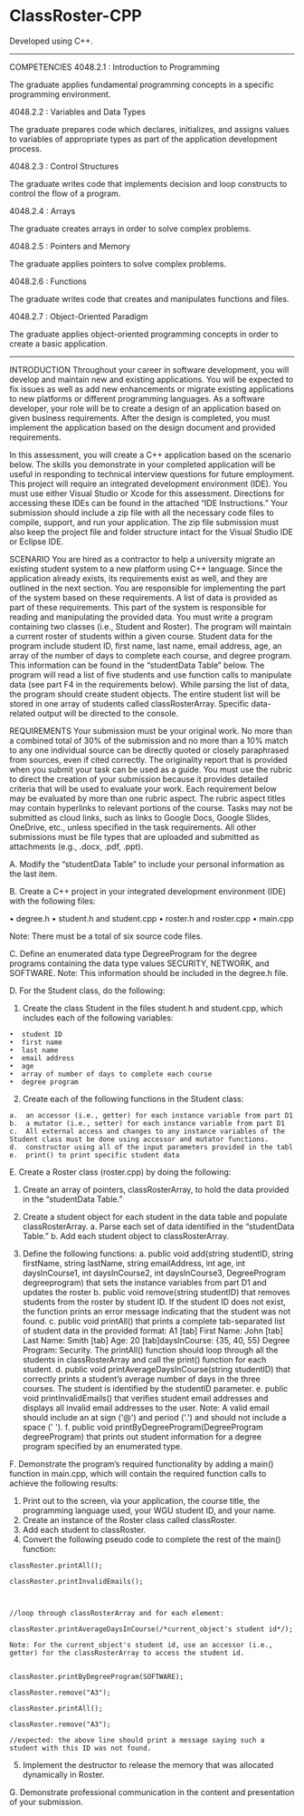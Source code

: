 # ClassRoster-CPP
Developed using C++.
___________________________________________________________________

COMPETENCIES
4048.2.1 : Introduction to Programming

The graduate applies fundamental programming concepts in a specific programming environment.

  4048.2.2 : Variables and Data Types

  The graduate prepares code which declares, initializes, and assigns values to variables of appropriate types as part of the application development process.

  4048.2.3 : Control Structures

  The graduate writes code that implements decision and loop constructs to control the flow of a program.

  4048.2.4 : Arrays

  The graduate creates arrays in order to solve complex problems.

  4048.2.5 : Pointers and Memory

  The graduate applies pointers to solve complex problems.

  4048.2.6 : Functions

  The graduate writes code that creates and manipulates functions and files.

  4048.2.7 : Object-Oriented Paradigm

  The graduate applies object-oriented programming concepts in order to create a basic application.

___________________________________________________________________


INTRODUCTION
Throughout your career in software development, you will develop and maintain new and existing applications. You will be expected to fix issues as well as add new enhancements or migrate existing applications to new platforms or different programming languages. As a software developer, your role will be to create a design of an application based on given business requirements. After the design is completed, you must implement the application based on the design document and provided requirements.


In this assessment, you will create a C++ application based on the scenario below. The skills you demonstrate in your completed application will be useful in responding to technical interview questions for future employment.
This project will require an integrated development environment (IDE). You must use either Visual Studio or Xcode for this assessment. Directions for accessing these IDEs can be found in the attached “IDE Instructions.”
Your submission should include a zip file with all the necessary code files to compile, support, and run your application. The zip file submission must also keep the project file and folder structure intact for the Visual Studio IDE or Eclipse IDE.

SCENARIO
You are hired as a contractor to help a university migrate an existing student system to a new platform using C++ language. Since the application already exists, its requirements exist as well, and they are outlined in the next section. You are responsible for implementing the part of the system based on these requirements. A list of data is provided as part of these requirements. This part of the system is responsible for reading and manipulating the provided data.
You must write a program containing two classes (i.e., Student and Roster). The program will maintain a current roster of students within a given course. Student data for the program include student ID, first name, last name, email address, age, an array of the number of days to complete each course, and degree program. This information can be found in the “studentData Table” below. The program will read a list of five students and use function calls to manipulate data (see part F4 in the requirements below). While parsing the list of data, the program should create student objects. The entire student list will be stored in one array of students called classRosterArray. Specific data-related output will be directed to the console.

REQUIREMENTS
Your submission must be your original work. No more than a combined total of 30% of the submission and no more than a 10% match to any one individual source can be directly quoted or closely paraphrased from sources, even if cited correctly. The originality report that is provided when you submit your task can be used as a guide.
You must use the rubric to direct the creation of your submission because it provides detailed criteria that will be used to evaluate your work. Each requirement below may be evaluated by more than one rubric aspect. The rubric aspect titles may contain hyperlinks to relevant portions of the course.
Tasks may not be submitted as cloud links, such as links to Google Docs, Google Slides, OneDrive, etc., unless specified in the task requirements. All other submissions must be file types that are uploaded and submitted as attachments (e.g., .docx, .pdf, .ppt).

A.  Modify the “studentData Table” to include your personal information as the last item.
 
B.  Create a C++ project in your integrated development environment (IDE) with the following files:

  •  degree.h
  •  student.h and student.cpp
  •  roster.h and roster.cpp
  •  main.cpp

  Note: There must be a total of six source code files.
 
 
C.  Define an enumerated data type DegreeProgram for the degree programs containing the data type values SECURITY, NETWORK, and SOFTWARE.
Note: This information should be included in the degree.h file.
 

D.  For the Student class, do the following:

  1.  Create the class Student  in the files student.h and student.cpp, which includes each of the following variables:

    •  student ID
    •  first name
    •  last name
    •  email address
    •  age
    •  array of number of days to complete each course
    •  degree program

  2.  Create each of the following functions in the Student class:

    a.  an accessor (i.e., getter) for each instance variable from part D1
    b.  a mutator (i.e., setter) for each instance variable from part D1
    c.  All external access and changes to any instance variables of the Student class must be done using accessor and mutator functions.
    d.  constructor using all of the input parameters provided in the tabl
    e.  print() to print specific student data
 

E.  Create a Roster class (roster.cpp) by doing the following:

  1.  Create an array of pointers, classRosterArray, to hold the data provided in the “studentData Table.”
  2.  Create a student object for each student in the data table and populate classRosterArray.
    a.  Parse each set of data identified in the “studentData Table.”
    b.  Add each student object to classRosterArray.

  3.  Define the following functions:
     a.  public void add(string studentID, string firstName, string lastName, string emailAddress, int age, int daysInCourse1, int daysInCourse2, int daysInCourse3, DegreeProgram degreeprogram)  that sets the instance variables from part D1 and updates the roster
     b.  public void remove(string studentID)  that removes students from the roster by student ID. If the student ID does not exist, the function prints an error message indicating that the student was not found.
     c.  public void printAll() that prints a complete tab-separated list of student data in the provided format: A1 [tab] First Name: John [tab] Last Name: Smith [tab] Age: 20 [tab]daysInCourse: {35, 40, 55} Degree Program: Security. The printAll() function should loop through all the students in classRosterArray and call the print() function for each student.
     d.  public void printAverageDaysInCourse(string studentID)  that correctly prints a student’s average number of days in the three courses. The student is identified by the studentID parameter.
     e.  public void printInvalidEmails() that verifies student email addresses and displays all invalid email addresses to the user.
            Note: A valid email should include an at sign ('@') and period ('.') and should not include a space (' ').
     f.  public void printByDegreeProgram(DegreeProgram degreeProgram) that prints out student information for a degree program specified by an enumerated type.


F.  Demonstrate the program’s required functionality by adding a main() function in main.cpp, which will contain the required function calls to achieve the following results:

  1.  Print out to the screen, via your application, the course title, the programming language used, your WGU student ID, and your name.
  2.  Create an instance of the Roster class called classRoster.
  3.  Add each student to classRoster.
  4.  Convert the following pseudo code to complete the rest of the  main() function:

    classRoster.printAll();

    classRoster.printInvalidEmails();



    //loop through classRosterArray and for each element:

    classRoster.printAverageDaysInCourse(/*current_object's student id*/);

    Note: For the current_object's student id, use an accessor (i.e., getter) for the classRosterArray to access the student id.


    classRoster.printByDegreeProgram(SOFTWARE);

    classRoster.remove("A3");

    classRoster.printAll();

    classRoster.remove("A3");

    //expected: the above line should print a message saying such a student with this ID was not found.

  5.  Implement the destructor to release the memory that was allocated dynamically in Roster.
 

G.  Demonstrate professional communication in the content and presentation of your submission.

